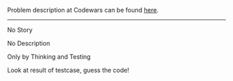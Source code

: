 Problem description at Codewars can be found
[here](https://www.codewars.com/kata/56d904db9963e9cf5000037d/train/python).

-------------

No Story
<br>

No Description
<br>

Only by Thinking and Testing
<br>

Look at result of testcase, guess the code!
